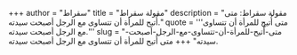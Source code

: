 +++
author = "سقراط"
title = "مقولة سقراط"
description = "مقولة سقراط: متى أُتيح للمرأة أن تتساوى مع الرجل أصبحت سيدته."
quote = '''متى أُتيح للمرأة أن تتساوى مع الرجل أصبحت سيدته.'''
slug = "متى-أُتيح-للمرأة-أن-تتساوى-مع-الرجل-أصبحت-سيدته"
+++
متى أُتيح للمرأة أن تتساوى مع الرجل أصبحت سيدته.
